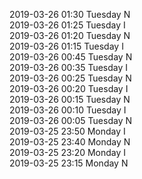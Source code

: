 2019-03-26 01:30 Tuesday  N  
2019-03-26 01:25 Tuesday  I  
2019-03-26 01:20 Tuesday  N  
2019-03-26 01:15 Tuesday  I  
2019-03-26 00:45 Tuesday  N  
2019-03-26 00:35 Tuesday  I  
2019-03-26 00:25 Tuesday  N  
2019-03-26 00:20 Tuesday  I  
2019-03-26 00:15 Tuesday  N  
2019-03-26 00:10 Tuesday  I  
2019-03-26 00:05 Tuesday  N  
2019-03-25 23:50 Monday  I  
2019-03-25 23:40 Monday  N  
2019-03-25 23:20 Monday  I  
2019-03-25 23:15 Monday  N  
